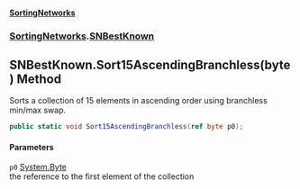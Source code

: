 #### [SortingNetworks](./index.md 'index')
### [SortingNetworks](./SortingNetworks.md 'SortingNetworks').[SNBestKnown](./SortingNetworks-SNBestKnown.md 'SortingNetworks.SNBestKnown')
## SNBestKnown.Sort15AscendingBranchless(byte) Method
Sorts a collection of 15 elements in ascending order using branchless min/max swap.  
```csharp
public static void Sort15AscendingBranchless(ref byte p0);
```
#### Parameters
<a name='SortingNetworks-SNBestKnown-Sort15AscendingBranchless(byte)-p0'></a>
`p0` [System.Byte](https://docs.microsoft.com/en-us/dotnet/api/System.Byte 'System.Byte')  
the reference to the first element of the collection  
  

